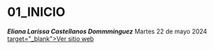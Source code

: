 # 01_INICIO 
***Eliana Larissa Castellanos Dommminguez***
Martes 22 de mayo 2024
<a href= "https://laryxxacd.github.io/ganso_negro_2024/">
target="_blank">Ver sitio web</a>


